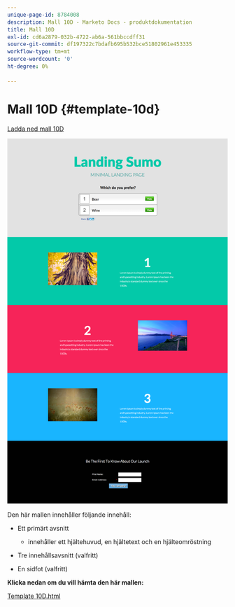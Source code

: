 ```yaml
---
unique-page-id: 8784008
description: Mall 10D - Marketo Docs - produktdokumentation
title: Mall 10D
exl-id: cd6a2879-032b-4722-ab6a-561bbccdff31
source-git-commit: df197322c7bdafb695b532bce51802961e453335
workflow-type: tm+mt
source-wordcount: '0'
ht-degree: 0%

---
```


# Mall 10D {#template-10d}

[Ladda ned mall 10D](https://experienceleague.adobe.com/landing/marketo/lp-templates/template-10d.html)

![](assets/image2015-7-27-11-3a3-3a12.png)

Den här mallen innehåller följande innehåll:

* Ett primärt avsnitt

   * innehåller ett hjältehuvud, en hjältetext och en hjälteomröstning

* Tre innehållsavsnitt (valfritt)
* En sidfot (valfritt)

**Klicka nedan om du vill hämta den här mallen:**

[Template 10D.html](https://experienceleague.adobe.com/landing/marketo/lp-templates/template-10d.html)
